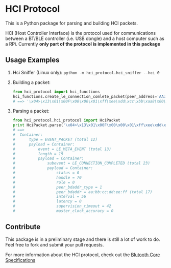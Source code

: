 # HCI Protocol
This is a Python package for parsing and building HCI packets.

HCI (Host Controller Interface) is the protocol used for communications between a BT/BLE controller (i.e. USB dongle) and a host computer such as a RPi.
Currently **only part of the protocol is implemented in this package** 

## Usage Examples
1. Hci Sniffer (Linux only): `python -m hci_protocol.hci_sniffer --hci 0`
2. Building a packet:
    ```python
    from hci_protocol import hci_functions
    hci_functions.create_le_connection_comlete_packet(peer_address='AA:BB:CC:DD:EE:FF', connection_handle=70)
    # ==> '\x04>\x13\x01\x00F\x00\x00\x01\xff\xee\xdd\xcc\xbb\xaa8\x00\x00\x00*\x00\x00'
    ```
    
3. Parsing a packet:
    ```python
    from hci_protocol.hci_protocol import HciPacket
    print HciPacket.parse('\x04>\x13\x01\x00F\x00\x00\x01\xff\xee\xdd\xcc\xbb\xaa8\x00\x00\x00*\x00\x00')
    # ==>
    #  Container:
    #      type = EVENT_PACKET (total 12)
    #      payload = Container:
    #          event = LE_META_EVENT (total 13)
    #          length = 19
    #          payload = Container:
    #              subevent = LE_CONNECTION_COMPLETED (total 23)
    #              payload = Container:
    #                  status = 0
    #                  handle = 70
    #                  role = 0
    #                  peer_bdaddr_type = 1
    #                  peer_bdaddr = aa:bb:cc:dd:ee:ff (total 17)
    #                  interval = 56
    #                  latency = 0
    #                  supervision_timeout = 42
    #                  master_clock_accuracy = 0
    ```
    
## Contribute
This package is in a preliminary stage and there is still a lot of work to do. Feel free to fork and submit your pull requests.

For more information about the HCI protocol, check out the [Blutooth Core Specifications](https://www.bluetooth.org/DocMan/handlers/DownloadDoc.ashx?doc_id=421043&_ga=2.29692863.121228451.1498147116-1432843607.1484151012)
